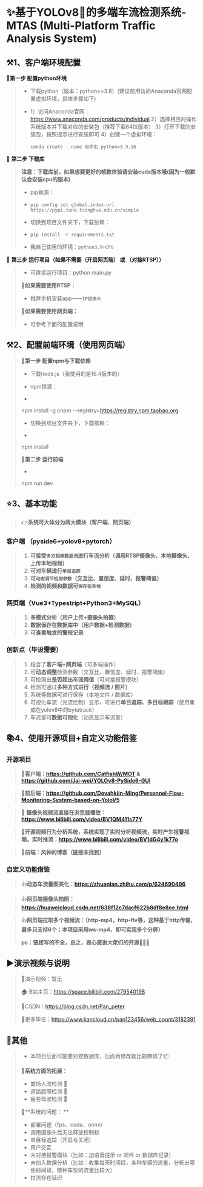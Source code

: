 # ✨基于YOLOv8🚀的多端车流检测系统-MTAS (Multi-Platform Traffic Analysis System)

## ⚒️1、客户端环境配置

🚀**第一步 配置python环境**
> - 下载python（版本：python>=3.8）(建议使用访问Anaconda官网配置虚拟环境，具体步骤如下)
>
> - 1）访问Anaconda官网：https://www.anaconda.com/products/individual
>   2）选择相应的操作系统版本并下载对应的安装包（推荐下载64位版本）
>   3）打开下载的安装包，按照提示进行安装即可
>   4）创建一个虚拟环境：
>   
>   ~~~
>   conda create --name 自命名 python=3.9.16
>   ~~~

🚀 **第二步 下载库**
> **注意：下载库前，如果想要更好的帧数体验请安装cuda版本哦(因为一般默认会安装cpu的版本)**
>
> - pip换源：
>
> - ~~~
>   pip config set global.index-url https://pypi.tuna.tsinghua.edu.cn/simple
>   ~~~
>
> - 切换到项目文件夹下，下载依赖：
>
> - ~~~
>   pip install -r requirements.txt
>   ~~~
>
> - 我自己使用的环境：`python3.9+CPU`

🚀 **第三步 运行项目（如果不需要（开启网页端） 或 （对接RTSP））**

> - 可直接运行项目：python main.py
>
> 🚀**如果需要使用RTSP：**
>
> - 推荐手机安装app——`IP摄像头`
>
> 🚀**如果需要使用网页端：**
>
> - 可参考下面的配置说明


## ⚒️2、配置前端环境（使用网页端）

>🚀**第一步 配置npm与下载依赖**
>
>- 下载node.js（我使用的是16.4版本的）
>
>- npm换源：
>
>- ~~~
>  npm install -g cnpm --registry=https://registry.npm.taobao.org
> 
>- 切换到项目文件夹下，下载依赖：
>
>- ~~~
> npm install
> 
> 🚀**第二步 运行前端**
>
>- ~~~
> npm run dev

## ⭐️3、基本功能

> 👉**系统可大体分为两大模块（客户端、网页端）**

### 客户端 （pyside6+yolov8+pytorch）

> 1. **可接受`多方视频数据流`进行车流分析（调用RTSP摄像头、本地摄像头、上传本地视频）**
> 2. **可对车辆进行`单目追踪`**
> 3. **可`动态调节检测参数`（交互比、置信度、延时、报警阈值）**
> 4. **检测的视频和数据可`保存在本地`**

### 网页端（Vue3+Typestript+Python3+MySQL）

> 1. **多模式分析（用户上传+摄像头拍摄）**
> 2. **数据保存在数据库中（用户数据+检测数据）**
> 3. **可查看触发的警报记录**

### 创新点（毕设需要）

> 1. 结合了**客户端+网页端**（可多端操作）
> 2. 可**动态调整**检测参数（交互比、置信度、延时、报警阈值）
> 3. 可检测出**是否超出车流阈值**（可对接报警模块）
> 4. 检测可通过**多种方式进行（视频流 / 照片）**
> 5. 系统等数据可进行保存（本地文件 / 数据库）
> 6. 可视化车流（光流绘制）显示、可进行**单目追踪、多目标跟踪**（使用集成在yolov8中的bytetrack）
> 7. 车流量可**数据可视化**（动态显示车流量）



## 📚4、使用开源项目+自定义功能借鉴

### 开源项目

>  💎**客户端：https://github.com/CatfishW/MOT & https://github.com/Jai-wei/YOLOv8-PySide6-GUI**

>  💎**前后端：https://github.com/Dovahkiin-Ming/Personnel-Flow-Monitoring-System-based-on-YoloV5**

> 💎 **摄像头视频流直接在浏览器播放：https://www.bilibili.com/video/BV1QM411s77Y**

>  💎**开源视频行为分析系统，系统实现了实时分析视频流，实时产生报警视频，实时推流：https://www.bilibili.com/video/BV1dG4y1k77o**

> 💎**前端：风神的博客（链接未找到）**

### 自定义功能借鉴

> 👍**动态车流量图美化：https://zhuanlan.zhihu.com/p/624890496**

> 👍**网页端摄像头拍照：https://huaweicloud.csdn.net/638f12c7dacf622b8df8e8ee.html**

> 👍**网页端拉取多个视频流：（http-mp4，http-flv等，这种基于http传输，最多只支持6个；本项目采用ws-mp4，即可实现多个分屏）**

> **ps：链接写的不全，总之，衷心感谢大佬们的开源**🌹🌹🌹

## ▶️演示视频与说明

> 🎥演示视频：暂无
>
> 🏠 B站主页：https://space.bilibili.com/279540198
>
> 🔖CSDN：https://blog.csdn.net/Pan_peter
>
> 📌更多毕设：https://www.kancloud.cn/pan123456/web_count/3182391
>
> 

## 📝其他

> - 本项目后面可能要对接数据库，后面再修改就比较麻烦了📦
>
> 🔰**系统方面的拓展：**
>
> - 商场人流检测 🏃
> - 道路路障检测 🚧
> - 疲劳驾驶检测 🚖
>
> 🔔**系统的问题： **
>
> - 部署问题（fps、cuda、onnx）
> - 调用摄像头后无法释放控制权
> - 单目标追踪（开启与关闭）
> - 用户交互
> - 未对接报警模块（比如：加语音提示 or 邮件 or 数据库记录）
> - 未加入数据分析（比如：收集每天时间段，各种车辆的流量，分析出哪些时间段，哪种车型的流量比较大）
> - 拉流存在延迟

